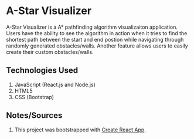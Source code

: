 # A-Star Visualizer

A-Star Visualizer is a A* pathfinding algorithm visualizaiton application. Users have the ability to see the algorithm in action when it tries to find the shortest path between the start and end postion while navigating through randomly generated obstacles/walls. Another feature allows users to easily create their custom obstacles/walls.

## Technologies Used
1. JavaScript (React.js and Node.js)
2. HTML5
3. CSS (Bootstrap)

## Notes/Sources

1. This project was bootstrapped with [Create React App](https://github.com/facebook/create-react-app).
